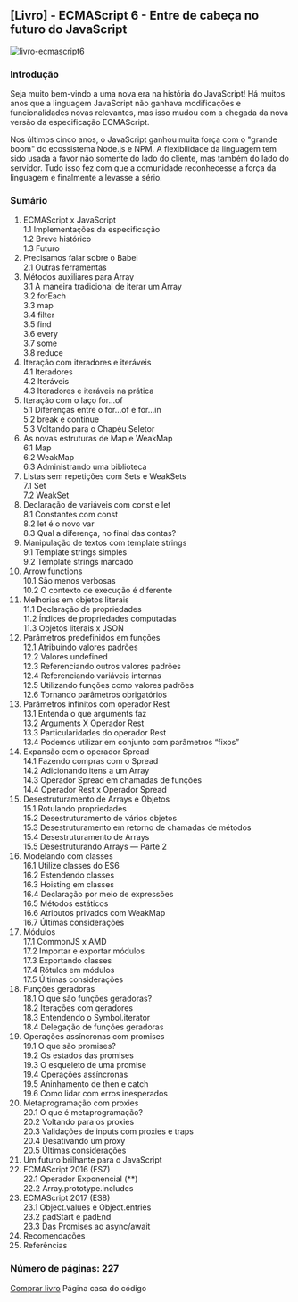 ## [Livro] - ECMAScript 6 - Entre de cabeça no futuro do JavaScript

<img src="https://www.entendendoes6.com.br/images/1.png" alt="livro-ecmascript6" />

### Introdução
Seja muito bem-vindo a uma nova era na história do JavaScript! Há muitos anos que a linguagem JavaScript não ganhava modificações e funcionalidades novas relevantes, mas isso mudou com a chegada da nova versão da especificação ECMAScript.

Nos últimos cinco anos, o JavaScript ganhou muita força com o "grande boom" do ecossistema Node.js e NPM. A flexibilidade da linguagem tem sido usada a favor não somente do lado do cliente, mas também do lado do servidor. Tudo isso fez com que a comunidade reconhecesse a força da linguagem e finalmente a levasse a sério.

### Sumário
1. ECMAScript x JavaScript <br />
  1.1 Implementações da especificação <br />
  1.2 Breve histórico <br />
  1.3 Futuro <br />
2. Precisamos falar sobre o Babel <br />
  2.1 Outras ferramentas <br />
3. Métodos auxiliares para Array <br />
  3.1 A maneira tradicional de iterar um Array <br />
  3.2 forEach <br />
  3.3 map <br />
  3.4 filter <br />
  3.5 find <br />
  3.6 every <br />
  3.7 some <br />
  3.8 reduce <br />
4. Iteração com iteradores e iteráveis <br />
  4.1 Iteradores <br />
  4.2 Iteráveis <br />
  4.3 Iteradores e iteráveis na prática <br />
5. Iteração com o laço for...of <br />
  5.1 Diferenças entre o for...of e for...in <br />
  5.2 break e continue <br />
  5.3 Voltando para o Chapéu Seletor <br />
6. As novas estruturas de Map e WeakMap <br />
  6.1 Map <br />
  6.2 WeakMap <br />
  6.3 Administrando uma biblioteca <br />
7. Listas sem repetições com Sets e WeakSets <br />
  7.1 Set <br />
  7.2 WeakSet <br />
8. Declaração de variáveis com const e let <br />
  8.1 Constantes com const <br />
  8.2 let é o novo var <br />
  8.3 Qual a diferença, no final das contas? <br />
9. Manipulação de textos com template strings <br />
  9.1 Template strings simples <br />
  9.2 Template strings marcado <br />
10. Arrow functions <br />
  10.1 São menos verbosas <br />
  10.2 O contexto de execução é diferente <br />
11. Melhorias em objetos literais <br />
  11.1 Declaração de propriedades <br />
  11.2 Índices de propriedades computadas <br />
  11.3 Objetos literais x JSON <br />
12. Parâmetros predefinidos em funções <br />
  12.1 Atribuindo valores padrões <br />
  12.2 Valores undefined <br />
  12.3 Referenciando outros valores padrões <br />
  12.4 Referenciando variáveis internas <br />
  12.5 Utilizando funções como valores padrões <br />
  12.6 Tornando parâmetros obrigatórios <br />
13. Parâmetros infinitos com operador Rest <br />
  13.1 Entenda o que arguments faz <br />
  13.2 Arguments X Operador Rest <br />
  13.3 Particularidades do operador Rest <br />
  13.4 Podemos utilizar em conjunto com parâmetros “fixos” <br />
14. Expansão com o operador Spread <br />
  14.1 Fazendo compras com o Spread <br />
  14.2 Adicionando itens a um Array <br />
  14.3 Operador Spread em chamadas de funções <br />
  14.4 Operador Rest x Operador Spread <br />
15. Desestruturamento de Arrays e Objetos <br />
  15.1 Rotulando propriedades <br />
  15.2 Desestruturamento de vários objetos <br />
  15.3 Desestruturamento em retorno de chamadas de métodos <br />
  15.4 Desestruturamento de Arrays <br />
  15.5 Desestruturando Arrays — Parte 2 <br />
16. Modelando com classes <br />
  16.1 Utilize classes do ES6 <br />
  16.2 Estendendo classes <br />
  16.3 Hoisting em classes <br />
  16.4 Declaração por meio de expressões <br />
  16.5 Métodos estáticos <br />
  16.6 Atributos privados com WeakMap <br />
  16.7 Últimas considerações <br />
17. Módulos <br />
  17.1 CommonJS x AMD <br />
  17.2 Importar e exportar módulos <br />
  17.3 Exportando classes <br />
  17.4 Rótulos em módulos <br />
  17.5 Últimas considerações <br />
18. Funções geradoras <br />
  18.1 O que são funções geradoras? <br />
  18.2 Iterações com geradores <br />
  18.3 Entendendo o Symbol.iterator <br />
  18.4 Delegação de funções geradoras <br />
19. Operações assíncronas com promises <br />
  19.1 O que são promises? <br />
  19.2 Os estados das promises <br />
  19.3 O esqueleto de uma promise <br />
  19.4 Operações assíncronas <br />
  19.5 Aninhamento de then e catch <br />
  19.6 Como lidar com erros inesperados <br />
20. Metaprogramação com proxies <br />
  20.1 O que é metaprogramação? <br />
  20.2 Voltando para os proxies <br />
  20.3 Validações de inputs com proxies e traps <br />
  20.4 Desativando um proxy <br />
  20.5 Últimas considerações <br />
21. Um futuro brilhante para o JavaScript <br />
22. ECMAScript 2016 (ES7) <br />
  22.1 Operador Exponencial (**) <br />
  22.2 Array.prototype.includes <br />
23. ECMAScript 2017 (ES8) <br />
  23.1 Object.values e Object.entries <br />
  23.2 padStart e padEnd <br />
  23.3 Das Promises ao async/await <br />
24. Recomendações <br />
25. Referências <br />

### Número de páginas: 227
[Comprar livro](https://www.casadocodigo.com.br/pages/sumario-ecmascript6) Página casa do código
